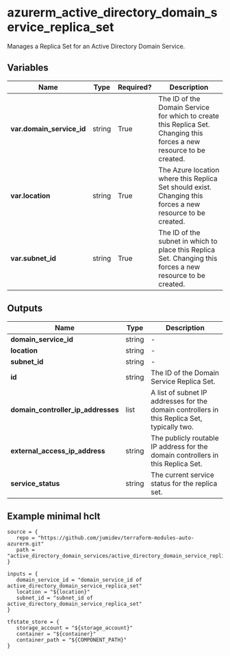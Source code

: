# azurerm_active_directory_domain_service_replica_set

Manages a Replica Set for an Active Directory Domain Service.

## Variables

| Name | Type | Required? |  Description |
| ---- | ---- | --------- |  ----------- |
| **var.domain_service_id** | string | True | The ID of the Domain Service for which to create this Replica Set. Changing this forces a new resource to be created. | 
| **var.location** | string | True | The Azure location where this Replica Set should exist. Changing this forces a new resource to be created. | 
| **var.subnet_id** | string | True | The ID of the subnet in which to place this Replica Set. Changing this forces a new resource to be created. | 



## Outputs

| Name | Type | Description |
| ---- | ---- | --------- | 
| **domain_service_id** | string  | - | 
| **location** | string  | - | 
| **subnet_id** | string  | - | 
| **id** | string  | The ID of the Domain Service Replica Set. | 
| **domain_controller_ip_addresses** | list  | A list of subnet IP addresses for the domain controllers in this Replica Set, typically two. | 
| **external_access_ip_address** | string  | The publicly routable IP address for the domain controllers in this Replica Set. | 
| **service_status** | string  | The current service status for the replica set. | 

## Example minimal hclt

```hcl
source = {
   repo = "https://github.com/jumidev/terraform-modules-auto-azurerm.git" 
   path = "active_directory_domain_services/active_directory_domain_service_replica_set" 
}

inputs = {
   domain_service_id = "domain_service_id of active_directory_domain_service_replica_set" 
   location = "${location}" 
   subnet_id = "subnet_id of active_directory_domain_service_replica_set" 
}

tfstate_store = {
   storage_account = "${storage_account}" 
   container = "${container}" 
   container_path = "${COMPONENT_PATH}" 
}


```